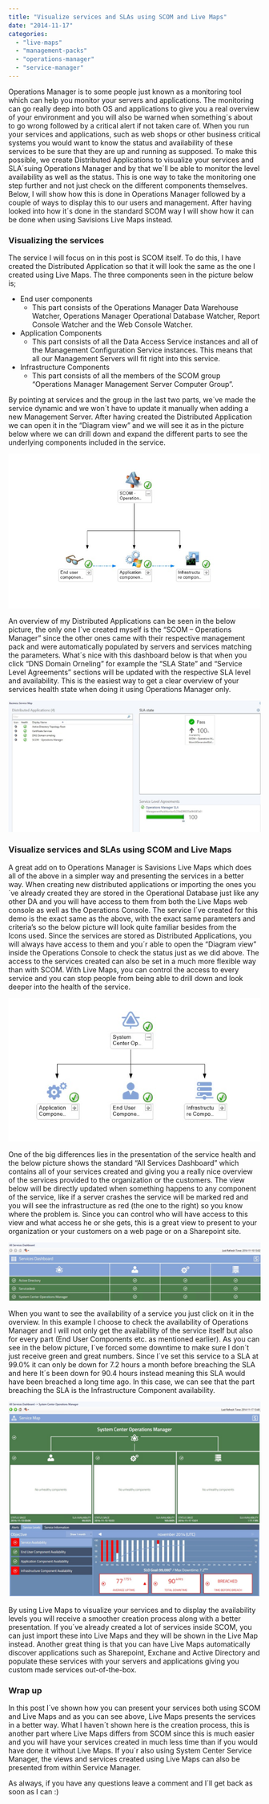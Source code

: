 ```yaml
---
title: "Visualize services and SLAs using SCOM and Live Maps"
date: "2014-11-17"
categories: 
  - "live-maps"
  - "management-packs"
  - "operations-manager"
  - "service-manager"
---
```


Operations Manager is to some people just known as a monitoring tool which can help you monitor your servers and applications. The monitoring can go really deep into both OS and applications to give you a real overview of your environment and you will also be warned when something´s about to go wrong followed by a critical alert if not taken care of. When you run your services and applications, such as web shops or other business critical systems you would want to know the status and availability of these services to be sure that they are up and running as supposed. To make this possible, we create Distributed Applications to visualize your services and SLA´suing Operations Manager and by that we´ll be able to monitor the level availability as well as the status. This is one way to take the monitoring one step further and not just check on the different components themselves. Below, I will show how this is done in Operations Manager followed by a couple of ways to display this to our users and management. After having looked into how it´s done in the standard SCOM way I will show how it can be done when using Savisions Live Maps instead.

### **Visualizing the services**

The service I will focus on in this post is SCOM itself. To do this, I have created the Distributed Application so that it will look the same as the one I created using Live Maps. The three components seen in the picture below is;

- End user components
    - This part consists of the Operations Manager Data Warehouse Watcher, Operations Manager Operational Database Watcher, Report Console Watcher and the Web Console Watcher.
- Application Components
    - This part consists of all the Data Access Service instances and all of the Management Configuration Service instances. This means that all our Management Servers will fit right into this service.
- Infrastructure Components
    - This part consists of all the members of the SCOM group “Operations Manager Management Server Computer Group”.

By pointing at services and the group in the last two parts, we´ve made the service dynamic and we won´t have to update it manually when adding a new Management Server. After having created the Distributed Application we can open it in the “Diagram view” and we will see it as in the picture below where we can drill down and expand the different parts to see the underlying components included in the service.

[![1](images/1.jpg)](http://media.orneling.se/2014/11/1.jpg)

An overview of my Distributed Applications can be seen in the below picture, the only one I´ve created myself is the “SCOM – Operations Manager” since the other ones came with their respective management pack and were automatically populated by servers and services matching the parameters. What´s nice with this dashboard below is that when you click “DNS Domain Orneling” for example the “SLA State” and “Service Level Agreements” sections will be updated with the respective SLA level and availability. This is the easiest way to get a clear overview of your services health state when doing it using Operations Manager only.

[![2](images/2.jpg)](http://media.orneling.se/2014/11/2.jpg)

### Visualize services and SLAs using SCOM and Live Maps

A great add on to Operations Manager is Savisions Live Maps which does all of the above in a simpler way and presenting the services in a better way. When creating new distributed applications or importing the ones you´ve already created they are stored in the Operational Database just like any other DA and you will have access to them from both the Live Maps web console as well as the Operations Console. The service I´ve created for this demo is the exact same as the above, with the exact same parameters and criteria’s so the below picture will look quite familiar besides from the Icons used. Since the services are stored as Distributed Applications, you will always have access to them and you´r able to open the “Diagram view” inside the Operations Console to check the status just as we did above. The access to the services created can also be set in a much more flexible way than with SCOM. With Live Maps, you can control the access to every service and you can stop people from being able to drill down and look deeper into the health of the service.

[![4](images/4.jpg)](http://media.orneling.se/2014/11/4.jpg)

One of the big differences lies in the presentation of the service health and the below picture shows the standard “All Services Dashboard” which contains all of your services created and giving you a really nice overview of the services provided to the organization or the customers. The view below will be directly updated when something happens to any component of the service, like if a server crashes the service will be marked red and you will see the infrastructure as red (the one to the right) so you know where the problem is. Since you can control who will have access to this view and what access he or she gets, this is a great view to present to your organization or your customers on a web page or on a Sharepoint site.

[![5](images/5.jpg "Live Maps")](http://media.orneling.se/2014/11/5.jpg)

When you want to see the availability of a service you just click on it in the overview. In this example I choose to check the availability of Operations Manager and I will not only get the availability of the service itself but also for every part (End User Components etc. as mentioned earlier). As you can see in the below picture, I´ve forced some downtime to make sure I don´t just receive green and great numbers. Since I´ve set this service to a SLA at 99.0% it can only be down for 7.2 hours a month before breaching the SLA and here It´s been down for 90.4 hours instead meaning this SLA would have been breached a long time ago. In this case, we can see that the part breaching the SLA is the Infrastructure Component availability.

[![6](images/6.jpg "Live Maps")](http://media.orneling.se/2014/11/6.jpg)

By using Live Maps to visualize your services and to display the availability levels you will receive a smoother creation process along with a better presentation. If you´ve already created a lot of services inside SCOM, you can just import these into Live Maps and they will be shown in the Live Map instead. Another great thing is that you can have Live Maps automatically discover applications such as Sharepoint, Exchane and Active Directory and populate these services with your servers and applications giving you custom made services out-of-the-box.

### **Wrap up**

In this post I´ve shown how you can present your services both using SCOM and Live Maps and as you can see above, Live Maps presents the services in a better way. What I haven´t shown here is the creation process, this is another part where Live Maps differs from SCOM since this is much easier and you will have your services created in much less time than if you would have done it without Live Maps. If you´r also using System Center Service Manager, the views and services created using Live Maps can also be presented from within Service Manager.

As always, if you have any questions leave a comment and I´ll get back as soon as I can :)
